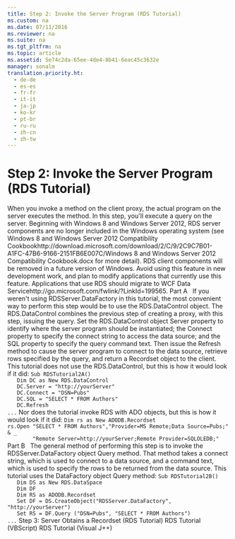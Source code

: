 ```yaml
---
title: Step 2: Invoke the Server Program (RDS Tutorial)
ms.custom: na
ms.date: 07/11/2016
ms.reviewer: na
ms.suite: na
ms.tgt_pltfrm: na
ms.topic: article
ms.assetid: 5e74c2da-65ee-4de4-8b41-6eac45c3632e
manager: sonalm
translation.priority.ht: 
  - de-de
  - es-es
  - fr-fr
  - it-it
  - ja-jp
  - ko-kr
  - pt-br
  - ru-ru
  - zh-cn
  - zh-tw
---
```

# Step 2: Invoke the Server Program (RDS Tutorial)
<?xml version="1.0" encoding="utf-8"?>
<developerConceptualDocument xmlns="http://ddue.schemas.microsoft.com/authoring/2003/5" xmlns:xlink="http://www.w3.org/1999/xlink" xmlns:xsi="http://www.w3.org/2001/XMLSchema-instance" xsi:schemaLocation="http://ddue.schemas.microsoft.com/authoring/2003/5 http://dduestorage.blob.core.windows.net/ddueschema/developer.xsd">
  <introduction>
    <para>When you invoke a method on the client <legacyItalic>proxy</legacyItalic>, the actual program on the server executes the method. In this step, you'll execute a query on the server.</para>
    <alert class="important">
      <para>Beginning with Windows 8 and Windows Server 2012, RDS server components are no longer included in the Windows operating system (see Windows 8 and <externalLink><linkText>Windows Server 2012 Compatibility Cookbook</linkText><linkUri>http://download.microsoft.com/download/2/C/9/2C9C7B01-A1FC-47B6-9166-2151FB6E007C/Windows 8 and Windows Server 2012 Compatibility Cookbook.docx</linkUri></externalLink> for more detail). RDS client components will be removed in a future version of Windows. Avoid using this feature in new development work, and plan to modify applications that currently use this feature. Applications that use RDS should migrate to <externalLink><linkText>WCF Data Service</linkText><linkUri>http://go.microsoft.com/fwlink/?LinkId=199565</linkUri></externalLink>.</para>
    </alert>
    <para>
      <legacyBold>Part A</legacyBold>   If you weren't using <legacyLink xlink:href="e75240c2-b749-471e-b6ea-98cae232efbe">RDSServer.DataFactory</legacyLink> in this tutorial, the most convenient way to perform this step would be to use the <legacyLink xlink:href="d85ea4fc-451c-436e-97b8-58f92b149dd0">RDS.DataControl</legacyLink> object. The <legacyBold>RDS.DataControl</legacyBold> combines the previous step of creating a proxy, with this step, issuing the query.</para>
    <para>Set the <legacyBold>RDS.DataControl</legacyBold> object <legacyLink xlink:href="d2727ce7-da9f-4271-ae3c-9334ef477c14">Server</legacyLink> property to identify where the server program should be instantiated; the <legacyLink xlink:href="dbad5e77-b213-4eb8-aecf-d60f203fdb59">Connect</legacyLink> property to specify the connect string to access the data source; and the <legacyLink xlink:href="e0dabf23-a159-4fe5-a962-3df544a21f5c">SQL</legacyLink> property to specify the query command text. Then issue the <legacyLink xlink:href="c90a8050-0ff4-4c83-9925-261f2f2ccfe9">Refresh</legacyLink> method to cause the server program to connect to the data source, retrieve rows specified by the query, and return a <legacyBold>Recordset</legacyBold> object to the client.</para>
    <para>This tutorial does not use the <legacyBold>RDS.DataControl</legacyBold>, but this is how it would look if it did:</para>
    <code>Sub RDSTutorial2A()
   Dim DC as New RDS.DataControl
   DC.<codeFeaturedElement>Server</codeFeaturedElement> = "http://yourServer"
   DC.<codeFeaturedElement>Connect</codeFeaturedElement> = "DSN=Pubs"
   DC.<codeFeaturedElement>SQL</codeFeaturedElement> = "SELECT * FROM Authors"
   DC.<codeFeaturedElement>Refresh</codeFeaturedElement>
...</code>
    <para>Nor does the tutorial invoke RDS with ADO objects, but this is how it would look if it did:</para>
    <code>Dim rs as New ADODB.Recordset
rs.Open "SELECT * FROM Authors","<codeFeaturedElement>Provider</codeFeaturedElement>=MS Remote;<codeFeaturedElement>Data Source</codeFeaturedElement>=Pubs;" &amp; _
        "<codeFeaturedElement>Remote Server</codeFeaturedElement>=http://yourServer;<codeFeaturedElement>Remote Provider</codeFeaturedElement>=SQLOLEDB;"</code>
    <para>         <legacyBold>Part B</legacyBold>   The general method of performing this step is to invoke the <legacyBold>RDSServer.DataFactory</legacyBold> object <legacyLink xlink:href="20f2480f-3758-405d-a379-05a0dce74796">Query</legacyLink> method. That method takes a connect string, which is used to connect to a data source, and a command text, which is used to specify the rows to be returned from the data source.</para>
    <para>This tutorial uses the <legacyBold>DataFactory</legacyBold> object <legacyBold>Query</legacyBold> method:</para>
    <code>Sub RDSTutorial2B()
   Dim DS as New RDS.DataSpace
   Dim DF
   Dim RS as ADODB.Recordset
   Set DF = DS.<codeFeaturedElement>CreateObject</codeFeaturedElement>("RDSServer.DataFactory", "http://yourServer")
   Set RS = DF.<codeFeaturedElement>Query</codeFeaturedElement> ("DSN=Pubs", "SELECT * FROM Authors")
...</code>
  </introduction>
  <relatedTopics>
<link xlink:href="9c6779c9-1208-4696-ac51-c39f3a6d9240">Step 3: Server Obtains a Recordset (RDS Tutorial)</link>
<link xlink:href="e2a48c4d-88b1-43ff-a202-9cdec54997d2">RDS Tutorial (VBScript)</link>
<link xlink:href="d0d735e0-669a-41e7-ada2-8dd80924e349">RDS Tutorial (Visual J++)</link>
</relatedTopics>
</developerConceptualDocument>